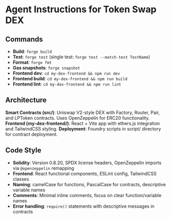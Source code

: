 # Agent Instructions for Token Swap DEX

## Commands
- **Build**: `forge build`
- **Test**: `forge test` (single test: `forge test --match-test TestName`)
- **Format**: `forge fmt`
- **Gas snapshots**: `forge snapshot`
- **Frontend dev**: `cd my-dex-frontend && npm run dev`
- **Frontend build**: `cd my-dex-frontend && npm run build`
- **Frontend lint**: `cd my-dex-frontend && npm run lint`

## Architecture
**Smart Contracts (src/)**: Uniswap V2-style DEX with Factory, Router, Pair, and LPToken contracts. Uses OpenZeppelin for ERC20 functionality.
**Frontend (my-dex-frontend/)**: React + Vite app with ethers.js integration and TailwindCSS styling.
**Deployment**: Foundry scripts in script/ directory for contract deployment.

## Code Style
- **Solidity**: Version 0.8.20, SPDX license headers, OpenZeppelin imports via `@openzeppelin` remapping
- **Frontend**: React functional components, ESLint config, TailwindCSS classes
- **Naming**: camelCase for functions, PascalCase for contracts, descriptive variable names
- **Comments**: Minimal inline comments, focus on clear function/variable names
- **Error handling**: `require()` statements with descriptive messages in contracts
